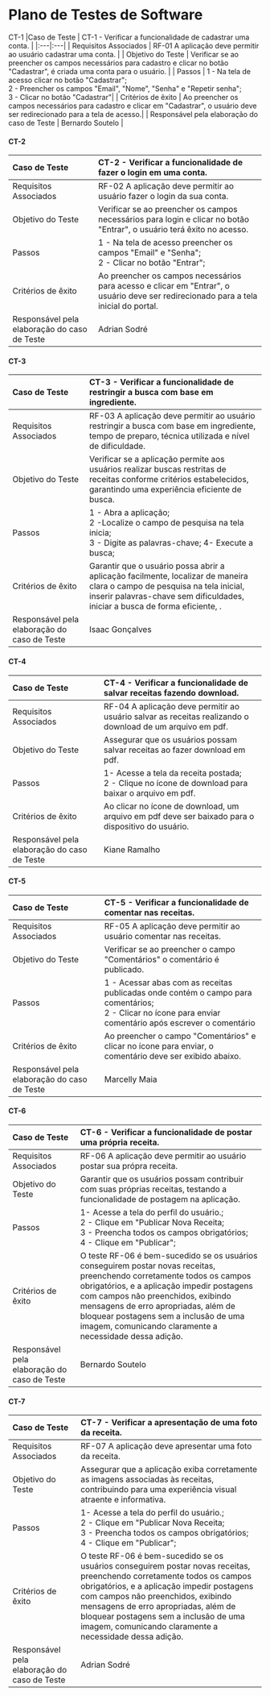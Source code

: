 # Plano de Testes de Software
CT-1
|Caso de Teste    | CT-1 - Verificar a funcionalidade de cadastrar uma conta. |
|:---|:---|
| Requisitos Associados | RF-01	A aplicação deve permitir ao usuário cadastrar uma conta. |
| Objetivo do Teste | Verificar se ao preencher os campos necessários para cadastro e clicar no botão "Cadastrar", é criada uma conta para o usuário. |
| Passos | 1 - Na tela de acesso clicar no botão "Cadastrar";<br> 2 - Preencher os campos "Email", "Nome", "Senha" e "Repetir senha";<br> 3 - Clicar no botão "Cadastrar"|
| Critérios de êxito | Ao preencher os campos necessários para cadastro e clicar em "Cadastrar", o usuário deve ser redirecionado para a tela de acesso.|
| Responsável pela elaboração do caso de Teste | Bernardo Soutelo |
#### CT-2
|Caso de Teste    | CT-2 - Verificar a funcionalidade de fazer o login em uma conta. |
|:---|:---|
| Requisitos Associados | RF-02	A aplicação deve permitir ao usuário fazer o login da sua conta. |
| Objetivo do Teste | Verificar se ao preencher os campos necessários para login e clicar no botão "Entrar", o usuário terá êxito no acesso. |
| Passos | 1 - Na tela de acesso preencher os campos "Email" e "Senha";<br> 2 - Clicar no botão "Entrar";<br> |
| Critérios de êxito | Ao preencher os campos necessários para acesso e clicar em "Entrar", o usuário deve ser redirecionado para a tela inicial do portal.|
| Responsável pela elaboração do caso de Teste | Adrian Sodré |
#### CT-3
|Caso de Teste    | CT-3 - Verificar a funcionalidade de restringir a busca com base em ingrediente. |
|:---|:---|
| Requisitos Associados |RF-03	A aplicação deve permitir ao usuário restringir a busca com base em ingrediente, tempo de preparo, técnica utilizada e nível de dificuldade. |
| Objetivo do Teste | Verificar se a aplicação permite aos usuários realizar buscas restritas de receitas conforme critérios estabelecidos, garantindo uma experiência eficiente de busca. |
| Passos | 1 - Abra a aplicação; <br> 2 -Localize o campo de pesquisa na tela inicia; <br> 3 - Digite as palavras-chave; 4- Execute a busca; |
| Critérios de êxito | Garantir que o usuário possa abrir a aplicação facilmente, localizar de maneira clara o campo de pesquisa na tela inicial, inserir palavras-chave sem dificuldades, iniciar a busca de forma eficiente, .|
| Responsável pela elaboração do caso de Teste |Isaac Gonçalves |
#### CT-4
|Caso de Teste    | CT-4 - Verificar a funcionalidade de salvar receitas fazendo download. |
|:---|:---|
| Requisitos Associados | RF-04	A aplicação deve permitir ao usuário salvar as receitas realizando o download de um arquivo em pdf. |
| Objetivo do Teste | Assegurar que os usuários possam salvar receitas ao fazer download em pdf.   |
| Passos | 1- Acesse a tela da receita postada;<br> 2 - Clique no ícone de download para baixar o arquivo em pdf.<br> |
| Critérios de êxito | Ao clicar no ícone de download, um arquivo em pdf deve ser baixado para o dispositivo do usuário. |
| Responsável pela elaboração do caso de Teste | Kiane Ramalho |

#### CT-5
|Caso de Teste    | CT-5 - Verificar a funcionalidade de comentar nas receitas. |
|:---|:---|
| Requisitos Associados | RF-05	A aplicação deve permitir ao usuário comentar nas receitas. |
| Objetivo do Teste | Verificar se ao preencher o campo "Comentários" o comentário é publicado. |
| Passos | 1 - Acessar abas com as receitas publicadas onde contém o campo para comentários;<br> 2 - Clicar no ícone para enviar comentário após escrever o comentário|
| Critérios de êxito | Ao preencher o campo "Comentários" e clicar no ícone para enviar, o comentário deve ser exibido abaixo.  |
| Responsável pela elaboração do caso de Teste | Marcelly Maia |
#### CT-6
|Caso de Teste    | CT-6 - Verificar a funcionalidade de postar uma própria receita. |
|:---|:---|
| Requisitos Associados | RF-06	A aplicação deve permitir ao usuário postar sua própra receita. |
| Objetivo do Teste | Garantir que os usuários possam contribuir com suas próprias receitas, testando a funcionalidade de postagem na aplicação. |
| Passos | 1- Acesse a tela do perfil do usuário.;<br> 2 - Clique em "Publicar Nova Receita;<br> 3 - Preencha todos os campos obrigatórios; <br> 4 - Clique em "Publicar";<br>  |
| Critérios de êxito | O teste RF-06 é bem-sucedido se os usuários conseguirem postar novas receitas, preenchendo corretamente todos os campos obrigatórios, e a aplicação impedir postagens com campos não preenchidos, exibindo mensagens de erro apropriadas, além de bloquear postagens sem a inclusão de uma imagem, comunicando claramente a necessidade dessa adição. |
| Responsável pela elaboração do caso de Teste | Bernardo Soutelo |
#### CT-7
|Caso de Teste    | CT-7 - Verificar a apresentação de uma foto da receita. |
|:---|:---|
| Requisitos Associados | RF-07	A aplicação deve apresentar uma foto da receita. |
| Objetivo do Teste | Assegurar que a aplicação exiba corretamente as imagens associadas às receitas, contribuindo para uma experiência visual atraente e informativa. |
| Passos |  1- Acesse a tela do perfil do usuário.;<br> 2 - Clique em "Publicar Nova Receita;<br> 3 - Preencha todos os campos obrigatórios; <br> 4 - Clique em "Publicar";<br> |
| Critérios de êxito | O teste RF-06 é bem-sucedido se os usuários conseguirem postar novas receitas, preenchendo corretamente todos os campos obrigatórios, e a aplicação impedir postagens com campos não preenchidos, exibindo mensagens de erro apropriadas, além de bloquear postagens sem a inclusão de uma imagem, comunicando claramente a necessidade dessa adição. |
| Responsável pela elaboração do caso de Teste | Adrian Sodré |
 

